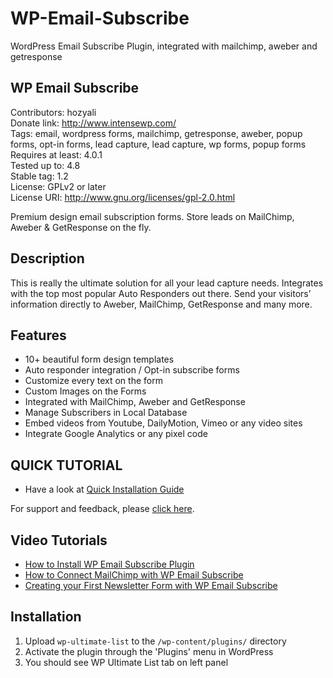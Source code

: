# WP-Email-Subscribe
WordPress Email Subscribe Plugin, integrated with mailchimp, aweber and getresponse

WP Email Subscribe
------------------------
Contributors: hozyali<br />
Donate link: http://www.intensewp.com/<br />
Tags: email, wordpress forms, mailchimp, getresponse, aweber, popup forms, opt-in forms, lead capture, lead capture, wp forms, popup forms<br />
Requires at least: 4.0.1<br />
Tested up to: 4.8<br />
Stable tag: 1.2<br />
License: GPLv2 or later<br />
License URI: http://www.gnu.org/licenses/gpl-2.0.html

Premium design email subscription forms. Store leads on MailChimp, Aweber & GetResponse on the fly.

Description
------------
This is really the ultimate solution for all your lead capture needs. Integrates with the top most popular Auto Responders out there. Send your visitors’ information directly to Aweber, MailChimp, GetResponse and many more. 

Features
------------

* 10+ beautiful form design templates
* Auto responder integration / Opt-in subscribe forms
* Customize every text on the form
* Custom Images on the Forms
* Integrated with MailChimp, Aweber and GetResponse
* Manage Subscribers in Local Database
* Embed videos from Youtube, DailyMotion, Vimeo or any video sites
* Integrate Google Analytics or any pixel code


QUICK TUTORIAL
------------------------------

* Have a look at [Quick Installation Guide](http://www.intensewp.com/kb/wp-email-subscribe/wp-email-subscribe-free-quick-installation-guide/ "quick installation guide")

For support and feedback, please [click here](http://www.intensewp.com/wp-email-subscribe/ "wp email subscribe plugin").

Video Tutorials
------------------------------

* [How to Install WP Email Subscribe Plugin](https://youtu.be/1q4p619uhNA "How to Install WP Email Subscribe Plugin for WordPress")
* [How to Connect MailChimp with WP Email Subscribe](https://youtu.be/rqiCs-aLc1Y "How to Connect MailChimp with WP Email Subscribe")
* [Creating your First Newsletter Form with WP Email Subscribe](https://youtu.be/vsMd47DZ89k "Creating your First Newsletter Form with WP Email Subscribe")

Installation
------------------------------
1. Upload `wp-ultimate-list` to the `/wp-content/plugins/` directory
2. Activate the plugin through the 'Plugins' menu in WordPress
3. You should see WP Ultimate List tab on left panel


